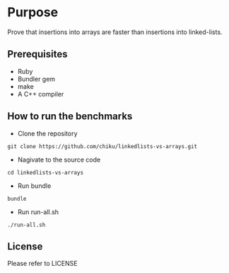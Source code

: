 Purpose
=======

Prove that insertions into arrays are faster than insertions into linked-lists.

Prerequisites
-------------
* Ruby
* Bundler gem
* make
* A C++ compiler

How to run the benchmarks
-------------------------

* Clone the repository
```
git clone https://github.com/chiku/linkedlists-vs-arrays.git
```
* Nagivate to the source code
```
cd linkedlists-vs-arrays
```
* Run bundle
```
bundle
```
* Run run-all.sh
```
./run-all.sh
```

License
-------
Please refer to LICENSE

